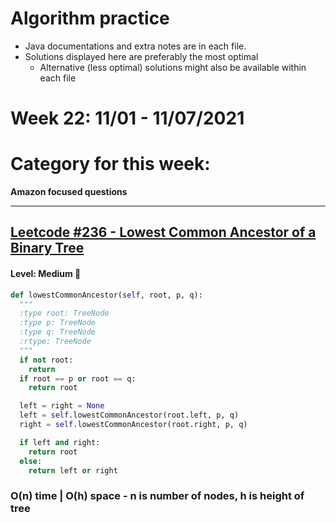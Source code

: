 # Algorithm practice

* Java documentations and extra notes are in each file.
* Solutions displayed here are preferably the most optimal
  * Alternative (less optimal) solutions might also be available within each 
  file

# Week 22: 11/01 - 11/07/2021

# Category for this week:
**Amazon focused questions**

---

## [Leetcode #236 - Lowest Common Ancestor of a Binary Tree](https://leetcode.com/problems/lowest-common-ancestor-of-a-binary-tree/)

#### Level: Medium 📘

```python
def lowestCommonAncestor(self, root, p, q):
  """
  :type root: TreeNode
  :type p: TreeNode
  :type q: TreeNode
  :rtype: TreeNode
  """
  if not root:
    return
  if root == p or root == q:
    return root

  left = right = None
  left = self.lowestCommonAncestor(root.left, p, q)
  right = self.lowestCommonAncestor(root.right, p, q)

  if left and right:
    return root
  else:
    return left or right
```

### O(n) time | O(h) space - n is number of nodes, h is height of tree
